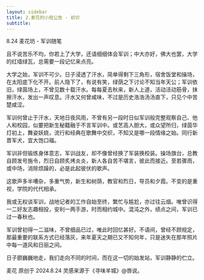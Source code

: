 ```yaml
---
layout: sidebar
title: 2.麦花的小班公告 - 初识
subtitle: 
---
```


8.24
麦花坊 - 军训随笔

且不说苦乐不均，你若上了大学，还请细细体会军训；中大亦好，佛大也罢，大学的红墙绿瓦，总需要一段记忆来点亮。

大学之始，军训不可少。日子浸透了汗水，简单得剩下三角形，宿舍饭堂和操场，在太阳底下化不开。前人隐下了，有说有笑，绿荫之下讨论不知当年天公；军训依旧，绿茵场上，不曾见数十载汗水。每每夏去秋来，新人上道，活动活动筋骨，抹擦汗水，发出一声叹息。汗水又何曾咸味，不过是历史浩浩汤汤直下，只见个中苦楚咸涩。

军训何曾止于汗水，天地日夜风雨，不曾有另一段时日似军训般完整观察自己、他人和校园，似要把新生秘籍融于不言军训中。或艺高人胆大，或众望所归，绿茵华灯初上，舞姿妖娆，流行和经典在歌舞中交织，不知又是哪一段情缘之始。同行新晋军犬，宜大饱口福。

军训非但锻炼身体意志，军训战友，却不像曾经换了军装换校装。操场旗台，总教自顾发号施令，烈日自顾炙烤炎炎，新人各自苦不堪言，彼此而接近。至若骤雨，或中场，消除烦躁的，必是此起彼伏的歌声。

这歌声多半嘈杂，多重气势，新生和树荫，教官和烈日，导员和夕霞。不变的是重视，学院的代代相承。

我或无权谈军训，战地记者的工作自始至终，繁忙与尴尬，亦过往云烟。唯曾识得一二好友志趣相投，安利一两手游，时而相约城中。混沌之外，绩点之间，军训已过一春秋也。

军训曾初得一二滋味，不曾细品已过，唯此时回忆甚好。不语间，曾经不顾规定，那最重要的联系方式已经落灰，来年夏天之期已又不知何年，只是迷失在那年照片中每一道风和日丽之间。

日子颤巍巍地走，我们走向不同的时间，而在这一切的始发站，军训静静的伫立。


麦花 原创于 2024.8.24
灵感来源于《寻味羊城》@唇说。